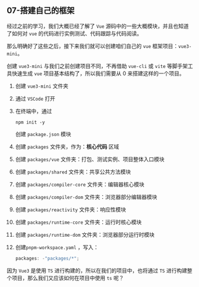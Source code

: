 ## 07-搭建自己的框架

经过之前的学习，我们大概已经了解了 `Vue` 源码中的一些大概模块，并且也知道了如何对 `vue` 的代码进行实例测试、代码跟踪与代码阅读。

那么明确好了这些之后，接下来我们就可以创建咱们自己的 `vue` 框架项目：`vue3-mini`。

创建 `vue3-mini` 与我们之前创建项目不同，不再借助 `vue-cli` 或 `vite` 等脚手架工具快速生成 `vue` 项目基本结构了，所以我们需要从 0 来搭建这样的一个项目。

1. 创建 `vue3-mini` 文件夹

2. 通过 `VSCode` 打开

3. 在终端中，通过

   ```shell
   npm init -y
   ```

   创建 `package.json` 模块

4. 创建 `packages` 文件夹，作为：**核心代码** 区域

5. 创建 `packages/vue` 文件夹：打包、测试实例、项目整体入口模块

6. 创建 `packages/shared` 文件夹：共享公共方法模块

7. 创建 `packages/compiler-core` 文件夹：编辑器核心模块

8. 创建 `packages/compiler-dom` 文件夹：浏览器部分编辑器模块

9. 创建 `packages/reactivity` 文件夹：响应性模块

10. 创建 `packages/runtime-core` 文件夹：运行时核心模块

11. 创建 `packages/runtime-dom` 文件夹：浏览器部分运行时模块

12. 创建`pnpm-workspace.yaml` ，写入：

    ```js
    packages: -"packages/*";
    ```

因为 `Vue3` 是使用 `TS` 进行构建的，所以在我们的项目中，也将通过 `TS` 进行构建整个项目，那么我们又应该如何在项目中使用 `ts` 呢？
